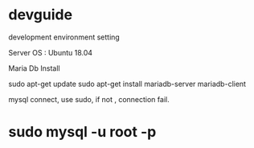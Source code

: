 # devguide
development environment setting

Server OS : Ubuntu 18.04

Maria Db Install

sudo apt-get update
sudo apt-get install mariadb-server mariadb-client

mysql connect, use sudo, if not , connection fail.
# sudo mysql -u root -p


